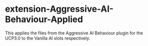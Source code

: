 # extension-Aggressive-AI-Behaviour-Applied
This applies the files from the Aggressive AI Behaviour plugin for the UCP3.0 to the Vanilla AI slots respectively.
